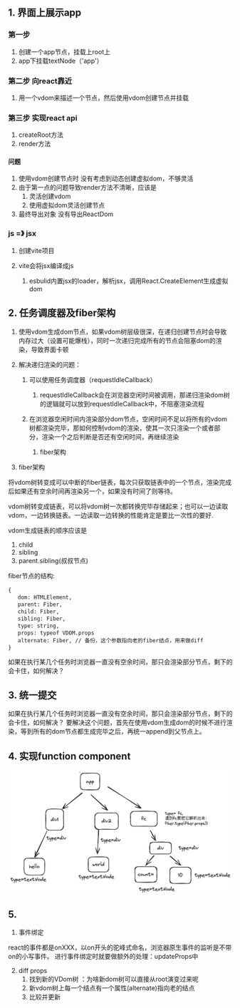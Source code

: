 ## 1. 界面上展示app

### 第一步

1. 创建一个app节点，挂载上root上
2. app下挂载textNode（'app'）


### 第二步 向react靠近
 1. 用一个vdom来描述一个节点，然后使用vdom创建节点并挂载

### 第三步 实现react api

1. createRoot方法
2. render方法
   

#### 问题
1. 使用vdom创建节点时 没有考虑到动态创建虚拟dom，不够灵活
2. 由于第一点的问题导致render方法不清晰，应该是
   1. 灵活创建vdom
   2. 使用虚拟dom灵活创建节点
3. 最终导出对象 没有导出ReactDom


### js =》 jsx

1. 创建vite项目
2. vite会将jsx编译成js

   1. esbulid内置jsx的loader，解析jsx，调用React.CreateElement生成虚拟dom


## 2. 任务调度器及fiber架构

1. 使用vdom生成dom节点，如果vdom树层级很深，在递归创建节点时会导致内存过大（设置可能爆栈），同时一次递归完成所有的节点会阻塞dom的渲染，导致界面卡顿
   

2. 解决递归渲染的问题：
   1. 可以使用任务调度器（requestIdleCallback）
      1. requestIdleCallback会在浏览器空闲时间被调用，那递归渲染dom树的逻辑就可以放到requestIdleCallback中，不阻塞渲染流程

   2. 在浏览器空闲时间内渲染部分dom节点，空闲时间不足以将所有的vdom树都渲染完毕，那如何控制vdom的渲染，使其一次只渲染一个或者部分，渲染一个之后判断是否还有空闲时间，再继续渲染
      1. fiber架构


3. fiber架构

将vdom树转变成可以中断的fiber链表，每次只获取链表中的一个节点，渲染完成后如果还有空余时间再渲染另一个，如果没有时间了则等待。

vdom树转变成链表，可以将vdom树一次都转换完毕存储起来；也可以一边读取vdom，一边转换链表。一边读取一边转换的性能肯定是要比一次性的要好.


vdom生成链表的顺序应该是
   1. child
   2. sibling
   3. parent.sibling(叔叔节点)
   
fiber节点的结构:
```
{
   dom: HTMLElement,
   parent: Fiber,
   child: Fiber,
   sibling: Fiber,
   type: string,
   props: typeof VDOM.props
   alternate: Fiber, // 备份，这个参数指向老的fiber结点，用来做diff
}
```

如果在执行某几个任务时浏览器一直没有空余时间，那只会渲染部分节点，剩下的会卡住，如何解决？


## 3. 统一提交

如果在执行某几个任务时浏览器一直没有空余时间，那只会渲染部分节点，剩下的会卡住，如何解决？
要解决这个问题，首先在使用vdom生成dom的时候不进行渲染，等到所有的dom节点都生成完毕之后，再统一append到父节点上。

## 4. 实现function component

![fc](./asset//%E5%AE%9E%E7%8E%B0functionComponent.png)

## 5. 

1. 事件绑定

react的事件都是onXXX，以on开头的驼峰式命名，浏览器原生事件的监听是不带on的小写事件。
进行事件绑定时就要做额外的处理：updateProps中

2. diff props
   1. 找到新的VDom树 ：为啥新dom树可以直接从root演变过来呢
   2. 新vdom树上每一个结点有一个属性(alternate)指向老的结点
   3. 比较并更新